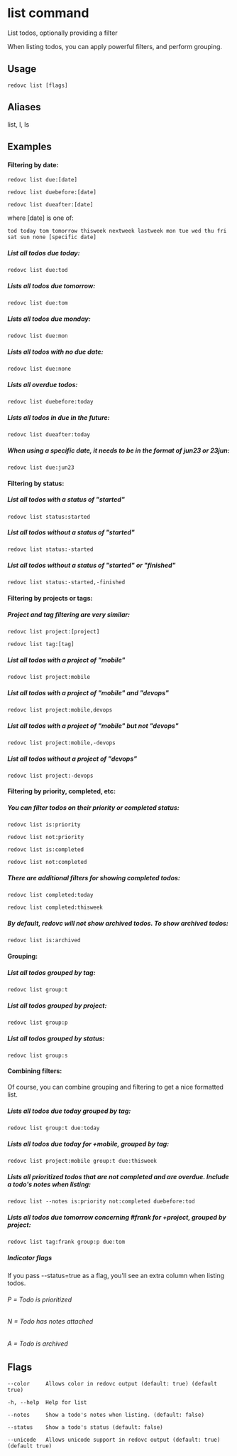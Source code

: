 # list command
List todos, optionally providing a filter

When listing todos, you can apply powerful filters, and perform grouping.

## Usage

`redovc list [flags]`

## Aliases
  list, l, ls

## Examples

#### Filtering by date:
  
`redovc list due:[date]`

`redovc list duebefore:[date]`

`redovc list dueafter:[date]`

where [date] is one of:

`
tod
today
tom
tomorrow
thisweek
nextweek
lastweek
mon
tue
wed
thu
fri
sat
sun
none
[specific date]
`


##### List all todos due today:

`redovc list due:tod`

##### Lists all todos due tomorrow:

`redovc list due:tom`

##### Lists all todos due monday:

`redovc list due:mon`

##### Lists all todos with no due date:

`redovc list due:none`

##### Lists all overdue todos:

`redovc list duebefore:today`

##### Lists all todos in due in the future:

`redovc list dueafter:today`

##### When using a specific date, it needs to be in the format of jun23 or 23jun:

`redovc list due:jun23`

#### Filtering by status:

##### List all todos with a status of "started"

`redovc list status:started`

##### List all todos without a status of "started"

`redovc list status:-started`

##### List all todos without a status of "started" or "finished"

`redovc list status:-started,-finished`

#### Filtering by projects or tags:

##### Project and tag filtering are very similar:

`redovc list project:[project]`

`redovc list tag:[tag]`

##### List all todos with a project of "mobile"

`redovc list project:mobile`

##### List all todos with a project of "mobile" and "devops"

`redovc list project:mobile,devops`

##### List all todos with a project of "mobile" but not "devops"

`redovc list project:mobile,-devops`

##### List all todos without a project of "devops"

`redovc list project:-devops`

#### Filtering by priority, completed, etc:

##### You can filter todos on their priority or completed status:

`redovc list is:priority`

`redovc list not:priority`

`redovc list is:completed`

`redovc list not:completed`

##### There are additional filters for showing completed todos:

`redovc list completed:today`

`redovc list completed:thisweek`

##### By default, redovc will not show archived todos. To show archived todos:

`redovc list is:archived`

#### Grouping:

##### List all todos grouped by tag:

`redovc list group:t`

##### List all todos grouped by project:

`redovc list group:p`

##### List all todos grouped by status:

`redovc list group:s`

#### Combining filters:

Of course, you can combine grouping and filtering to get a nice formatted list.

##### Lists all todos due today grouped by tag:

`redovc list group:t due:today`

##### Lists all todos due today for +mobile, grouped by tag:

`redovc list project:mobile group:t due:thisweek`

##### Lists all prioritized todos that are not completed and are overdue.  Include a todo's notes when listing:

`redovc list --notes is:priority not:completed duebefore:tod`

##### Lists all todos due tomorrow concerning #frank for +project, grouped by project:

`redovc list tag:frank group:p due:tom`

##### Indicator flags

If you pass --status=true as a flag, you'll see an extra column when listing todos.

###### P = Todo is prioritized
###### N = Todo has notes attached
###### A = Todo is archived


## Flags

`--color     Allows color in redovc output (default: true) (default true)`

`-h, --help  Help for list`

`--notes     Show a todo's notes when listing. (default: false)`

`--status    Show a todo's status (default: false)`

`--unicode   Allows unicode support in redovc output (default: true) (default true)`